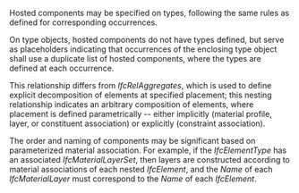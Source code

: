 Hosted components may be specified on types, following the same rules as defined for corresponding occurrences.

On type objects, hosted components do not have types defined, but serve as placeholders indicating that occurrences of the enclosing type object shall use a duplicate list of hosted components, where the types are defined at each occurrence.

This relationship differs from _IfcRelAggregates_, which is used to define explicit decomposition of elements at specified placement; this nesting relationship indicates an arbitrary composition of elements, where placement is defined parametrically -- either implicitly (material profile, layer, or constituent association) or explicitly (constraint association).

The order and naming of components may be significant based on parameterized material association. For example, if the _IfcElementType_ has an associated _IfcMaterialLayerSet_, then layers are constructed according to material associations of each nested _IfcElement_, and the _Name_ of each _IfcMaterialLayer_ must correspond to the _Name_ of each _IfcElement_.
